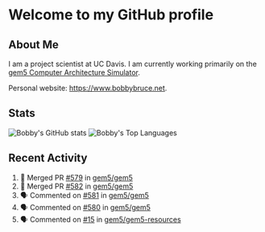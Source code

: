 # Welcome to my GitHub profile

## About Me

I am a project scientist at UC Davis. I am currently working primarily on the [gem5 Computer Architecture Simulator](https://github.com/gem5).

Personal website: <https://www.bobbybruce.net>.

## Stats

![Bobby's GitHub stats](https://github-readme-stats.vercel.app/api?username=bobbyrbruce&show_icons=true&theme=responsive&include_all_commits=true&count_private=true&show=reviews&disable_animations=true)
![Bobby's Top Languages ](https://github-readme-stats.vercel.app/api/top-langs/?username=bobbyrbruce&layout=compact&theme=responsive&count_private=true&langs_count=10&disable_animations=true)

## Recent Activity

<!--START_SECTION:activity-->
1. 🎉 Merged PR [#579](https://github.com/gem5/gem5/pull/579) in [gem5/gem5](https://github.com/gem5/gem5)
2. 🎉 Merged PR [#582](https://github.com/gem5/gem5/pull/582) in [gem5/gem5](https://github.com/gem5/gem5)
3. 🗣 Commented on [#581](https://github.com/gem5/gem5/pull/581#issuecomment-1820166333) in [gem5/gem5](https://github.com/gem5/gem5)
4. 🗣 Commented on [#580](https://github.com/gem5/gem5/issues/580#issuecomment-1820163764) in [gem5/gem5](https://github.com/gem5/gem5)
5. 🗣 Commented on [#15](https://github.com/gem5/gem5-resources/pull/15#issuecomment-1820160153) in [gem5/gem5-resources](https://github.com/gem5/gem5-resources)
<!--END_SECTION:activity-->
